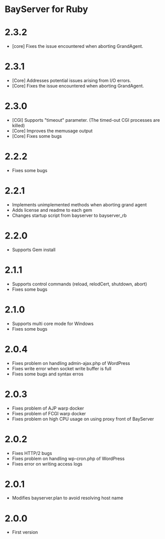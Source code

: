 # BayServer for Ruby

# 2.3.2

- [core] Fixes the issue encountered when aborting GrandAgent.

# 2.3.1

- [Core] Addresses potential issues arising from I/O errors.
- [Core] Fixes the issue encountered when aborting GrandAgent.

# 2.3.0

- [CGI] Supports "timeout" parameter. (The timed-out CGI processes are killed)
- [Core] Improves the memusage output
- [Core] Fixes some bugs

# 2.2.2

- Fixes some bugs

# 2.2.1

- Implements unimplemented methods when aborting grand agent
- Adds license and readme to each gem
- Changes startup script from bayserver to bayserver_rb

# 2.2.0
- Supports Gem install


# 2.1.1

- Supports control commands (reload, relodCert, shutdown, abort)
- Fixes some bugs

# 2.1.0

- Supports multi core mode for Windows
- Fixes some bugs

# 2.0.4

- Fixes problem on handling admin-ajax.php of WordPress
- Fixes write error when socket write buffer is full
- Fixes some bugs and syntax erros

# 2.0.3

- Fixes problem of AJP warp docker
- Fixes problem of FCGI warp docker
- Fixes problem on high CPU usage on using proxy front of BayServer

# 2.0.2

- Fixes HTTP/2 bugs
- Fixes problem on handling wp-cron.php of WordPress
- Fixes error on writing access logs 

# 2.0.1

- Modifies bayserver.plan to avoid resolving host name


# 2.0.0

- First version
